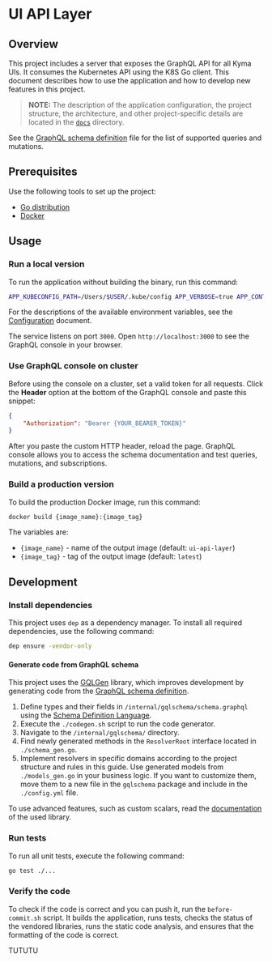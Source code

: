 # UI API Layer

## Overview

This project includes a server that exposes the GraphQL API for all Kyma UIs. It consumes the Kubernetes API using the K8S Go client.
This document describes how to use the application and how to develop new features in this project.

> **NOTE:** The description of the application configuration, the project structure, the architecture, and other project-specific details are located in the [`docs`](./docs/README.md) directory.

See the [GraphQL schema definition](internal/gqlschema/schema.graphql) file for the list of supported queries and mutations.

## Prerequisites

Use the following tools to set up the project:

* [Go distribution](https://golang.org)
* [Docker](https://www.docker.com/)

## Usage

### Run a local version

To run the application without building the binary, run this command:

```bash
APP_KUBECONFIG_PATH=/Users/$USER/.kube/config APP_VERBOSE=true APP_CONTENT_ACCESS_KEY={accessKey} APP_CONTENT_SECRET_KEY={secretKey} APP_CONTENT_VERIFY_SSL=false APP_REMOTE_ENVIRONMENT_GATEWAY_INTEGRATION_NAMESPACE=kyma-integration APP_REMOTE_ENVIRONMENT_CONNECTOR_URL=http://dummy.url go run main.go
```

For the descriptions of the available environment variables, see the [Configuration](./docs/configuration.md) document.

The service listens on port `3000`. Open `http://localhost:3000` to see the GraphQL console in your browser.

### Use GraphQL console on cluster

Before using the console on a cluster, set a valid token for all requests. Click the **Header** option at the bottom of the GraphQL console and paste this snippet:

```json
{
    "Authorization": "Bearer {YOUR_BEARER_TOKEN}"
}
```

After you paste the custom HTTP header, reload the page. GraphQL console allows you to access the schema documentation and test queries, mutations, and subscriptions.

### Build a production version

To build the production Docker image, run this command:

```bash
docker build {image_name}:{image_tag}
```

The variables are:

* `{image_name}` - name of the output image (default: `ui-api-layer`)
* `{image_tag}` - tag of the output image (default: `latest`)

## Development

### Install dependencies

This project uses `dep` as a dependency manager. To install all required dependencies, use the following command:
```bash
dep ensure -vendor-only
```

#### Generate code from GraphQL schema

This project uses the [GQLGen](https://github.com/99designs/gqlgen) library, which improves development by generating code from the [GraphQL schema definition](internal/gqlschema/schema.graphql).

1.  Define types and their fields in `/internal/gqlschema/schema.graphql` using the [Schema Definition Language](https://graphql.org/learn/schema/).
1.  Execute the `./codegen.sh` script to run the code generator.
1.  Navigate to the `/internal/gqlschema/` directory.
1.  Find newly generated methods in the `ResolverRoot` interface located in `./schema_gen.go`.
1.  Implement resolvers in specific domains according to the project structure and rules in this guide. Use generated models from `./models_gen.go` in your business logic. If you want to customize them, move them to a new file in the `gqlschema` package and include in the `./config.yml` file.

To use advanced features, such as custom scalars, read the [documentation](https://gqlgen.com/) of the used library.

### Run tests

To run all unit tests, execute the following command:

```bash
go test ./...
```

### Verify the code

To check if the code is correct and you can push it, run the `before-commit.sh` script. It builds the application, runs tests, checks the status of the vendored libraries, runs the static code analysis, and ensures that the formatting of the code is correct.

TUTUTU
